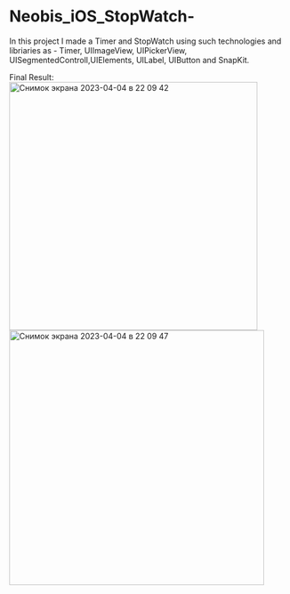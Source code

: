 # Neobis_iOS_StopWatch-

In this project I made a Timer and StopWatch using such technologies and libriaries as - Timer, UIImageView, UIPickerView, UISegmentedControll,UIElements, UILabel, UIButton and SnapKit.

Final Result:
<img width="446" alt="Снимок экрана 2023-04-04 в 22 09 42" src="https://user-images.githubusercontent.com/114942562/229819635-2eb46c68-e135-4443-b85e-dcf5a235fe16.png">
<img width="458" alt="Снимок экрана 2023-04-04 в 22 09 47" src="https://user-images.githubusercontent.com/114942562/229819695-49a58be7-069e-4fe4-813e-fbffafb0bec4.png">
